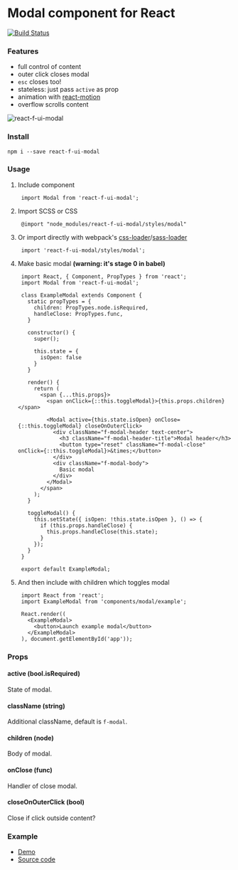 # Modal component for React
[![Build Status](https://travis-ci.org/fcomb/react-f-ui-modal.svg?branch=master)](https://travis-ci.org/fcomb/react-f-ui-modal)

### Features
* full control of content
* outer click closes modal
* `esc` closes too!
* stateless: just pass `active` as prop
* animation with [react-motion](https://github.com/chenglou/react-motion)
* overflow scrolls content

![react-f-ui-modal](http://i.imgur.com/kpM7TiY.png)

### Install

`npm i --save react-f-ui-modal`

### Usage
1. Include component

        import Modal from 'react-f-ui-modal';

2. Import SCSS or CSS

        @import "node_modules/react-f-ui-modal/styles/modal"

3. Or import directly with webpack's [css-loader](https://github.com/webpack/css-loader)/[sass-loader](https://github.com/jtangelder/sass-loader)

        import 'react-f-ui-modal/styles/modal';

4. Make basic modal **(warning: it's stage 0 in babel)**

        import React, { Component, PropTypes } from 'react';
        import Modal from 'react-f-ui-modal';

        class ExampleModal extends Component {
          static propTypes = {
            children: PropTypes.node.isRequired,
            handleClose: PropTypes.func,
          }

          constructor() {
            super();

            this.state = {
              isOpen: false
            }
          }

          render() {
            return (
              <span {...this.props}>
                <span onClick={::this.toggleModal}>{this.props.children}</span>

                <Modal active={this.state.isOpen} onClose={::this.toggleModal} closeOnOuterClick>
                  <div className="f-modal-header text-center">
                    <h3 className="f-modal-header-title">Modal header</h3>
                    <button type="reset" className="f-modal-close" onClick={::this.toggleModal}>&times;</button>
                  </div>
                  <div className="f-modal-body">
                    Basic modal
                  </div>
                </Modal>
              </span>
            );
          }

          toggleModal() {
            this.setState({ isOpen: !this.state.isOpen }, () => {
              if (this.props.handleClose) {
                this.props.handleClose(this.state);
              }
            });
          }
        }

        export default ExampleModal;

5. And then include with children which toggles modal

        import React from 'react';
        import ExampleModal from 'components/modal/example';

        React.render((
          <ExampleModal>
            <button>Launch example modal</button>
          </ExampleModal>
        ), document.getElementById('app'));

### Props
#### active (bool.isRequired)
State of modal.

#### className (string)
Additional className, default is `f-modal`.

#### children (node)
Body of modal.

#### onClose (func)
Handler of close modal.

#### closeOnOuterClick (bool)
Close if click outside content?

### Example
* [Demo](http://fcomb.github.io/react-f-ui-modal/)
* [Source code](https://github.com/fcomb/react-f-ui-modal/tree/master/example)
